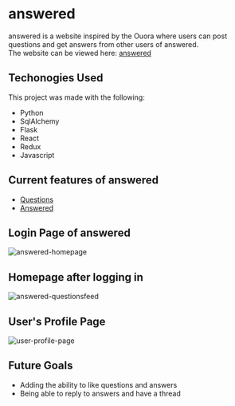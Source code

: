 # answered

answered is a website inspired by the Ouora where users can post questions and get answers from other users of answered.   
The website can be viewed here: [answered](https://answered1.herokuapp.com/)

## Techonogies Used
This project was made with the following:
* Python
* SqlAlchemy
* Flask
* React
* Redux
* Javascript

## Current features of answered
* [Questions](https://github.com/TTan321/quora-clone/wiki/Features) 
* [Answered](https://github.com/TTan321/quora-clone/wiki/Features)

## Login Page of answered
![answered-homepage](https://user-images.githubusercontent.com/104934632/200253941-ec71204a-82a4-4a1e-85da-ac7a982e622a.PNG)

## Homepage after logging in
![answered-questionsfeed](https://user-images.githubusercontent.com/104934632/200254003-b9fa67b8-33d6-4c0d-9516-0096f29df2e7.PNG)

## User's Profile Page
![user-profile-page](https://user-images.githubusercontent.com/104934632/200254160-3e5abaaa-bf04-4862-ab5a-4cd978b442cc.PNG)

## Future Goals
* Adding the ability to like questions and answers
* Being able to reply to answers and have a thread


